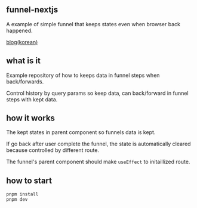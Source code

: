 ## funnel-nextjs

A example of simple funnel that keeps states even when browser back happened.

[blog(korean)](https://dev.classmethod.jp/articles/funnel_browser_back_safe)

## what is it

Example repository of how to keeps data in funnel steps when back/forwards.

Control history by query params so keep data, can back/forward in funnel steps with kept data.

## how it works


The kept states in parent component so funnels data is kept.

If go back after user complete the funnel, the state is automatically cleared because controlled by different route. 

The funnel's parent component should make `useEffect` to initaillized route.


## how to start

```
pnpm install
pnpm dev
```


